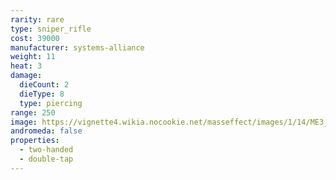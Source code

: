 ```yaml
---
rarity: rare
type: sniper_rifle
cost: 39000
manufacturer: systems-alliance
weight: 11
heat: 3
damage:
  dieCount: 2
  dieType: 8
  type: piercing
range: 250
image: https://vignette4.wikia.nocookie.net/masseffect/images/1/14/ME3_N7_Valiant_Sniper_Rifle.png/revision/latest?cb=20120317192204
andromeda: false
properties:
  - two-handed
  - double-tap
---
```

